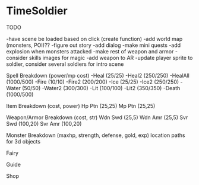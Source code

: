 # TimeSoldier

TODO

-have scene be loaded based on click (create function)
-add world map (monsters, POI)??
-figure out story
-add dialog 
-make mini quests
-add explosion when monsters attacked
-make rest of weapon and armor
-consider skills images for magic
-add weapon to AR
-update player sprite to soldier, consider several soldiers for intro scene


Spell Breakdown (power/mp cost)
-Heal (25/25)
-Heal2 (250/250)
-HealAll (1000/500)
-Fire (10/10)
-Fire2 (200/200)
-Ice (25/25)
-Ice2 (250/250)
-Water (50/50)
-Water2 (300/300)
-Lit (100/100)
-Lit2 (350/350)
-Death (1000/500)

Item Breakdown (cost, power)
Hp Ptn (25,25)
Mp Ptn (25,25)

Weapon/Armor Breakdown (cost, str)
Wdn Swd (25,5)
Wdn Amr (25,5)
Svr Swd (100,20)
Svr Amr (100,20)

Monster Breakdown (maxhp, strength, defense, gold, exp)  location paths for 3d objects



Fairy   


Guide


Shop


